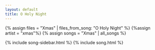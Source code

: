```yaml
---
layout: default
title: O Holy Night
---
```


{% assign files = "Xmas" | files_from_song: "O Holy Night" %}
{%assign artist = "xmas"%}
{% assign songs = "Xmas" | all_songs %}

{% include song-sidebar.html %}
{% include song.html %}